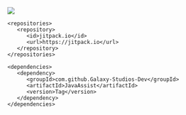 [![](https://jitpack.io/v/Galaxy-Studios-Dev/JavaAssist.svg)](https://jitpack.io/#Galaxy-Studios-Dev/JavaAssist)

```
<repositories>
   <repository>
      <id>jitpack.io</id>
      <url>https://jitpack.io</url>
   </repository>
</repositories>

<dependencies>
   <dependency>
      <groupId>com.github.Galaxy-Studios-Dev</groupId>
      <artifactId>JavaAssist</artifactId>
      <version>Tag</version>
   </dependency>
</dependencies>
```
